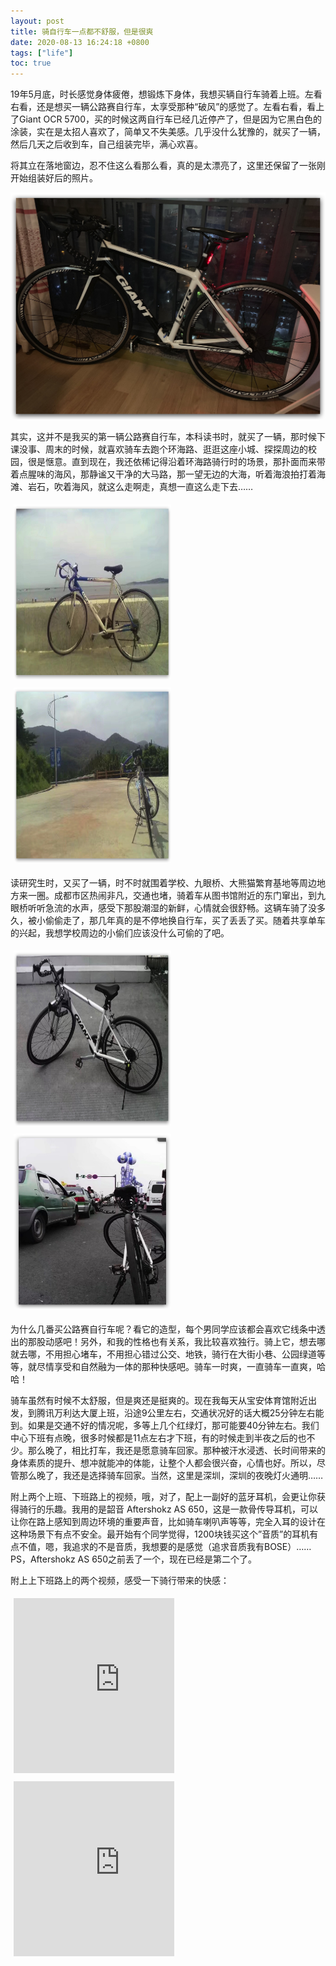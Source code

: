 ```yaml
---
layout: post  
title: 骑自行车一点都不舒服，但是很爽
date: 2020-08-13 16:24:18 +0800
tags: ["life"]
toc: true
---
```


<style type="text/css" rel="stylesheet">
/* Three image containers (use 25% for four, and 50% for two, etc) */
.column {
  float: left;
  width: 50%;
  padding: 5px;
}

/* Clear floats after image containers */
.row::after {
  content: "";
  clear: both;
  display: table;
}

.fixsize {
    width: 340px;
    height: 280px;
}

.fullsize {
    width: 680px;
}
</style>

19年5月底，时长感觉身体疲倦，想锻炼下身体，我想买辆自行车骑着上班。左看右看，还是想买一辆公路赛自行车，太享受那种“破风”的感觉了。左看右看，看上了Giant OCR 5700，买的时候这两自行车已经几近停产了，但是因为它黑白色的涂装，实在是太招人喜欢了，简单又不失美感。几乎没什么犹豫的，就买了一辆，然后几天之后收到车，自己组装完毕，满心欢喜。

将其立在落地窗边，忍不住这么看那么看，真的是太漂亮了，这里还保留了一张刚开始组装好后的照片。

<img src="assets/life/bike.jpg" class="fullsize"/>

其实，这并不是我买的第一辆公路赛自行车，本科读书时，就买了一辆，那时候下课没事、周末的时候，就喜欢骑车去跑个环海路、逛逛这座小城、探探周边的校园，很是惬意。直到现在，我还依稀记得沿着环海路骑行时的场景，那扑面而来带着点腥味的海风，那静谧又干净的大马路，那一望无边的大海，听着海浪拍打着海滩、岩石，吹着海风，就这么走啊走，真想一直这么走下去……

<div class="row">
  <div class="column">
    <img class="fixsize" src="assets/life/bike-2.jpg" alt="bike" style="width:100%">
  </div>
  <div class="column">
    <img class="fixsize" src="assets/life/bike-3.jpg" alt="bike" style="width:100%">
  </div>
</div>

读研究生时，又买了一辆，时不时就围着学校、九眼桥、大熊猫繁育基地等周边地方来一圈。成都市区热闹非凡，交通也堵，骑着车从图书馆附近的东门窜出，到九眼桥听听急流的水声，感受下那股潮湿的新鲜，心情就会很舒畅。这辆车骑了没多久，被小偷偷走了，那几年真的是不停地换自行车，买了丢丢了买。随着共享单车的兴起，我想学校周边的小偷们应该没什么可偷的了吧。

<div class="row">
  <div class="column">
    <img class="fixsize" src="assets/life/bike-5.jpg" alt="bike" style="width:100%">
  </div>
  <div class="column">
    <img class="fixsize" src="assets/life/bike-4.jpg" alt="bike" style="width:100%">
  </div>
</div>

为什么几番买公路赛自行车呢？看它的造型，每个男同学应该都会喜欢它线条中透出的那股动感吧！另外，和我的性格也有关系，我比较喜欢独行。骑上它，想去哪就去哪，不用担心堵车，不用担心错过公交、地铁，骑行在大街小巷、公园绿道等等，就尽情享受和自然融为一体的那种快感吧。骑车一时爽，一直骑车一直爽，哈哈！

骑车虽然有时候不太舒服，但是爽还是挺爽的。现在我每天从宝安体育馆附近出发，到腾讯万利达大厦上班，沿途9公里左右，交通状况好的话大概25分钟左右能到。如果是交通不好的情况呢，多等上几个红绿灯，那可能要40分钟左右。我们中心下班有点晚，很多时候都是11点左右才下班，有的时候走到半夜之后的也不少。那么晚了，相比打车，我还是愿意骑车回家。那种被汗水浸透、长时间带来的身体素质的提升、想冲就能冲的体能，让整个人都会很兴奋，心情也好。所以，尽管那么晚了，我还是选择骑车回家。当然，这里是深圳，深圳的夜晚灯火通明……

附上两个上班、下班路上的视频，哦，对了，配上一副好的蓝牙耳机，会更让你获得骑行的乐趣。我用的是韶音 Aftershokz AS 650，这是一款骨传导耳机，可以让你在路上感知到周边环境的重要声音，比如骑车喇叭声等等，完全入耳的设计在这种场景下有点不安全。最开始有个同学觉得，1200块钱买这个”音质”的耳机有点不值，嗯，我追求的不是音质，我想要的是感觉（追求音质我有BOSE）……PS，Aftershokz AS 650之前丢了一个，现在已经是第二个了。

附上上下班路上的两个视频，感受一下骑行带来的快感：

<div class="row">
  <div class="column">
    <iframe class="fixsize" src="https://www.youtube.com/embed/92ESzQfp0VI" frameborder="0" allow="accelerometer; autoplay; encrypted-media; gyroscope; picture-in-picture" allowfullscreen></iframe>
  </div>
  <div class="column">
    <iframe class="fixsize" src="https://www.youtube.com/embed/NbVSX_jaKoY" frameborder="0" allow="accelerometer; autoplay; encrypted-media; gyroscope; picture-in-picture" allowfullscreen></iframe>
  </div>
</div>


